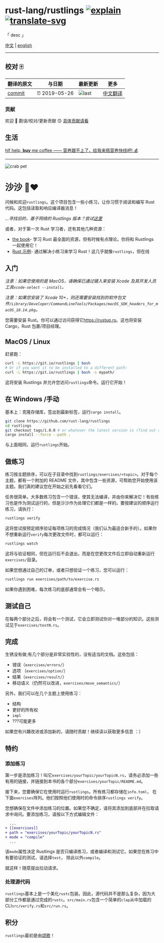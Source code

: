 # rust-lang/rustlings [![explain]][source] [![translate-svg]][translate-list]

<!-- [![size-img]][size] -->

[explain]: http://llever.com/explain.svg
[source]: https://github.com/chinanf-boy/Source-Explain
[translate-svg]: http://llever.com/translate.svg
[translate-list]: https://github.com/chinanf-boy/chinese-translate-list
[size-img]: https://packagephobia.now.sh/badge?p=Name
[size]: https://packagephobia.now.sh/result?p=Name

「 desc 」

[中文](./readme.md) | [english](https://github.com/rust-lang/rustlings)

---

## 校对 🀄️

<!-- doc-templite START generated -->
<!-- repo = 'rust-lang/rustlings' -->
<!-- commit = '41170ce3411b2029d8906dcee16548f00d90ca24' -->
<!-- time = '2019-05-26' -->

| 翻译的原文 | 与日期        | 最新更新 | 更多                       |
| ---------- | ------------- | -------- | -------------------------- |
| [commit]   | ⏰ 2019-05-26 | ![last]  | [中文翻译][translate-list] |

[last]: https://img.shields.io/github/last-commit/rust-lang/rustlings.svg
[commit]: https://github.com/rust-lang/rustlings/tree/41170ce3411b2029d8906dcee16548f00d90ca24

<!-- doc-templite END generated -->

### 贡献

欢迎 👏 勘误/校对/更新贡献 😊 [具体贡献请看](https://github.com/chinanf-boy/chinese-translate-list#贡献)

## 生活

[hIf help, **buy** me coffee —— 营养跟不上了，给我来瓶营养快线吧! 💰](https://github.com/chinanf-boy/live-need-money)

---

![crab pet](http://i.imgur.com/LbZJgmm.gif)

# 沙沙 🦀❤️

问候和欢迎`rustlings`。这个项目包含一些小练习，让你习惯于阅读和编写 Rust 代码。这包括读取和响应编译器消息！

_...寻找旧的，基于网络的 Rustlings 版本？尝试[这里](https://github.com/rust-lang/rustlings/tree/rustlings-1)_

或者，对于第一次 Rust 学习者，还有其他几种资源：

- [the book](https://doc.rust-lang.org/book/index.html)- 学习 Rust 最全面的资源，但有时候有点理论。你将和 Rustlings 一起使用它！
- [Rust 示例](https://doc.rust-lang.org/rust-by-example/index.html)- 通过解决小练习来学习 Rust！这几乎就像`rustlings`，但在线

## 入门

_注意：如果您使用的是 MacOS，请确保已通过键入来安装 Xcode 及其开发人员工具`xcode-select --install`。_

_注意：如果您安装了 Xcode 10+，则还需要安装找到的软件包文件`/Library/Developer/CommandLineTools/Packages/macOS_SDK_headers_for_macOS_10.14.pkg`。_

您需要安装 Rust。你可以通过访问获得它<https://rustup.rs>。这也将安装 Cargo，Rust 包裹/项目经理。

## MacOS / Linux

赶紧跑：

```bash
curl -L https://git.io/rustlings | bash
# Or if you want it to be installed to a different path:
curl -L https://git.io/rustlings | bash -s mypath/
```

这将安装 Rustlings 并允许您访问`rustlings`命令。运行它开始！

## 在 Windows /手动

基本上：克隆存储库，签出到最新标签，运行`cargo install`。

```bash
git clone https://github.com/rust-lang/rustlings
cd rustlings
git checkout tags/1.0.0 # or whatever the latest version is (find out at https://github.com/rust-lang/rustlings/releases/latest)
cargo install --force --path .
```

与上面相同，运行`rustlings`开始。

## 做练习

练习按主题排序，可以在子目录中找到`rustlings/exercises/<topic>`。对于每个主题，都有一个附加的 README 文件，其中包含一些资源，可帮助您开始使用该主题。我们真的建议您在开始之前先看看它们。

任务很简单。大多数练习包含一个错误，使其无法编译，并由你来解决它！有些练习也是作为测试运行的，但是沙沙作为处理它们都是一样的。要按建议的顺序运行练习，请执行：

```bash
rustlings verify
```

这将尝试按预定顺序验证每项练习的完成情况（我们认为最适合新手的）。如果你不想重新运行`verify`每次更改文件时，都可以运行：

```bash
rustlings watch
```

这将与验证相同，但在运行后不会退出，而是在您更改文件后立即自动重新运行`exercises/`目录。

如果您想通过自己的订单，或者只想验证一个练习，您可以运行：

```bash
rustlings run exercises/path/to/exercise.rs
```

如果你遇到困难，每次练习的底部通常会有一个暗示。

## 测试自己

在每两个部分之后，将会有一个测试，它会立即测试你对一堆部分的知识。这些测试见于`exercises/testN.rs`。

## 完成

生锈没有做;有几个部分是非常实验性的，没有适当的文档。这些包括：

- 错误（`exercises/errors/`）
- 选项 （`exercises/option/`）
- 结果（`exercises/result/`）
- 移动语义（仍然可以改进，`exercises/move_semantics/`）

另外，我们可以在几个主题上使用练习：

- 结构
- 更好的所有权
- `impl`
- ???可能更多

如果您有兴趣改进或添加新的，请随时贡献！继续读以获取更多信息 ：）

## 特约

### 添加练习

第一步是添加练习！叫它`exercises/yourTopic/yourTopicN.rs`，请务必添加一些有用的链接，并链接到本书的各个部分`exercises/yourTopic/README.md`。

接下来，您要确保它在使用时运行`rustlings`。所有练习都存储在`info.toml`， 在下面`exercises`阵列。他们按照他们使用时的命令排序`rustlings verify`。

您想确保在文件中添加练习的位置。如果您不确定，请将其添加到底部并在拉取请求中询问。要添加练习，请按以下方式编辑文件：

```diff
  ...
+ [[exercises]]
+ path = "exercises/yourTopic/yourTopicN.rs"
+ mode = "compile"
  ...
```

该`mode`属性决定 Rustlings 是否只编译练习，或者编译和测试它。如果您在练习中有要验证的测试，请选择`test`， 除此以外`compile`。

就这样！随意提出拉动请求。

### 处理源代码

`rustlings`基本上是一个美化`rustc`包装。因此，源代码并不是那么复杂，因为大部分工作都是通过完成的`rustc`。`src/main.rs`包含一个简单的`clap`从中加载的 CLI`src/verify.rs`和`src/run.rs`。

## 积分

`rustlings`最初是由[颂歌](https://github.com/carols10cents)！
